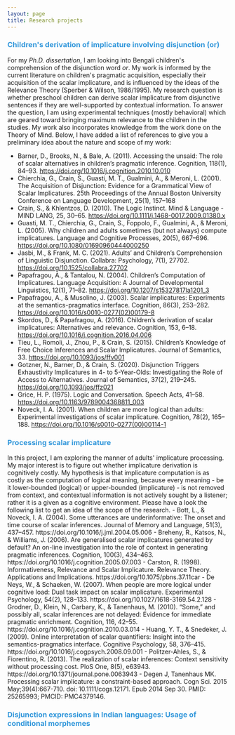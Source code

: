 ```yaml
---
layout: page
title: Research projects
---
```


<h3> <span style="color: #3498DB ;">Children's derivation of implicature involving disjunction (or)</span> </h3> 

For my _Ph.D._ _dissertation_, I am looking into Bengali children's comprehension of the disjunction word _or_. My work is informed by the current literature on children's pragmatic acquisition, especially their acquisition of the scalar implicature, and is influenced by the ideas of the Relevance Theory (Sperber & Wilson, 1986/1995). My research question is whether preschool children can derive scalar implicature from disjunctive sentences if they are well-supported by contextual information. To answer the question, I am using experimental techniques (mostly behavioral) which are geared toward bringing maximum relevance to the children in the studies. My work also incorporates knowledge from the work done on the Theory of Mind.  Below, I have added a list of references to give you a preliminary idea about the nature and scope of my work: 
- Barner, D., Brooks, N., & Bale, A. (2011). Accessing the unsaid: The role of scalar alternatives in children’s pragmatic inference. Cognition, 118(1), 84–93. https://doi.org/10.1016/j.cognition.2010.10.010
- Chierchia, G., Crain, S., Guasti, M. T., Gualmini, A., & Meroni, L. (2001). The Acquisition of Disjunction: Evidence for a Grammatical View of Scalar Implicatures. 25th Proceedings of the Annual Boston University Conference on Language Development, 25(1), 157–168
- Crain, S., & Khlentzos, D. (2010). The Logic Instinct. Mind & Language - MIND LANG, 25, 30–65. https://doi.org/10.1111/j.1468-0017.2009.01380.x
- Guasti, M. T., Chierchia, G., Crain, S., Foppolo, F., Gualmini, A., & Meroni, L. (2005). Why children and adults sometimes (but not always) compute implicatures. Language and Cognitive Processes, 20(5), 667–696. https://doi.org/10.1080/01690960444000250
- Jasbi, M., & Frank, M. C. (2021). Adults’ and Children’s Comprehension of Linguistic Disjunction. Collabra: Psychology, 7(1), 27702. https://doi.org/10.1525/collabra.27702
- Papafragou, A., & Tantalou, N. (2004). Children’s Computation of Implicatures. Language Acquisition: A Journal of Developmental Linguistics, 12(1), 71–82. https://doi.org/10.1207/s15327817la1201_3
- Papafragou, A., & Musolino, J. (2003). Scalar implicatures: Experiments at the semantics-pragmatics interface. Cognition, 86(3), 253–282. https://doi.org/10.1016/s0010-0277(02)00179-8
- Skordos, D., & Papafragou, A. (2016). Children’s derivation of scalar implicatures: Alternatives and relevance. Cognition, 153, 6–18. https://doi.org/10.1016/j.cognition.2016.04.006
- Tieu, L., Romoli, J., Zhou, P., & Crain, S. (2015). Children’s Knowledge of Free Choice Inferences and Scalar Implicatures. Journal of Semantics, 33. https://doi.org/10.1093/jos/ffv001
- Gotzner, N., Barner, D., & Crain, S. (2020). Disjunction Triggers Exhaustivity Implicatures in 4- to 5-Year-Olds: Investigating the Role of Access to Alternatives. Journal of Semantics, 37(2), 219–245. https://doi.org/10.1093/jos/ffz021
- Grice, H. P. (1975). Logic and Conversation. Speech Acts, 41–58. https://doi.org/10.1163/9789004368811_003
- Noveck, I. A. (2001). When children are more logical than adults: Experimental investigations of scalar implicature. Cognition, 78(2), 165–188. https://doi.org/10.1016/s0010-0277(00)00114-1 



<h3> <span style="color: #3498DB ;">Processing scalar implicature </span> </h3> 
In this project, I am exploring the manner of adults' implicature processing. My major interest is to figure out whether implicature derivation is cognitively costly. My hypothesis is that implicature computation is as costly as the computation of logical meaning, because every meaning - be it lower-bounded (logical) or upper-bounded (implicature) - is not removed from context, and contextual information is not actively sought by a listener; rather it is a given as a cognitive environment. Please have a look the following list to get an idea of the scope of the research. 
- Bott, L., & Noveck, I. A. (2004). Some utterances are underinformative: The onset and time course of scalar inferences. Journal of Memory and Language, 51(3), 437–457. https://doi.org/10.1016/j.jml.2004.05.006
- Breheny, R., Katsos, N., & Williams, J. (2006). Are generalised scalar implicatures generated by default? An on-line investigation into the role of context in generating pragmatic inferences. Cognition, 100(3), 434–463. https://doi.org/10.1016/j.cognition.2005.07.003
- Carston, R. (1998). Informativeness, Relevance and Scalar Implicature. Relevance Theory. Applications and Implications. https://doi.org/10.1075/pbns.37.11car
- De Neys, W., & Schaeken, W. (2007). When people are more logical under cognitive load: Dual task impact on scalar implicature. Experimental Psychology, 54(2), 128–133. https://doi.org/10.1027/1618-3169.54.2.128
- Grodner, D., Klein, N., Carbary, K., & Tanenhaus, M. (2010). “Some,” and possibly all, scalar inferences are not delayed: Evidence for immediate pragmatic enrichment. Cognition, 116, 42–55. https://doi.org/10.1016/j.cognition.2010.03.014
- Huang, Y. T., & Snedeker, J. (2009). Online interpretation of scalar quantifiers: Insight into the semantics-pragmatics interface. Cognitive Psychology, 58, 376–415. https://doi.org/10.1016/j.cogpsych.2008.09.001
- Politzer-Ahles, S., & Fiorentino, R. (2013). The realization of scalar inferences: Context sensitivity without processing cost. PloS One, 8(5), e63943. https://doi.org/10.1371/journal.pone.0063943
- Degen J, Tanenhaus MK. Processing scalar implicature: a constraint-based approach. Cogn Sci. 2015 May;39(4):667-710. doi: 10.1111/cogs.12171. Epub 2014 Sep 30. PMID: 25265993; PMCID: PMC4379146.





<h3> <span style="color: #3498DB ;">Disjunction expressions in Indian languages: Usage of conditional morphemes </span> </h3>





